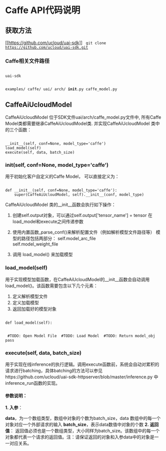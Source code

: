 

# Caffe API代码说明
## 获取方法
[[https://github.com/ucloud/uai-sdk]]
<code>
git clone https://github.com/ucloud/uai-sdk.git
</code>

### Caffe相关文件路径
<code>
uai-sdk

  examples/
    caffe/
  uai/
    arch/
      __init__.py
      caffe_model.py
</code>

## CaffeAiUcloudModel

CaffeAiUcloudModel 位于SDK文件uai/arch/caffe_model.py文件中, 所有Caffe Model类都需要继承CaffeAiUcloudModel类.
并实现CaffeAiUcloudModel 类中的三个函数：

<code>
__init__(self, conf=None, model_type='caffe')
load_model(self) 
execute(self, data, batch_size)
</code>

### __init__(self, conf=None, model_type='caffe') 

 用于初始化客户自定义的Caffe Model， 可以直接定义为：  

<code>
def __init__(self, conf=None, model_type='caffe'):
    super(CaffeAiUcloudModel, self).__init__(conf, model_type)
</code>

CaffeAiUcloudModel 类的\_\_init\_\_函数会执行如下操作：

 1. 创建self.output对象，可以通过self.output['tensor\_name'] = tensor 在load\_model和execute之间传递参数 

 2. 使用内置函数\_parse\_conf()来解析配置文件（例如解析模型文件路径等）
 模型的路径包括两部分： 
self.model\_arc\_file   
self.model\_weight\_file 
 3. 调用 load_model() 来加载模型

### load_model(self)
用于实现模型加载函数，在CaffeAiUcloudModel的\_\_init\_\_函数会自动调用load_model()。该函数需要包含以下几个元素：
1. 定义解析模型文件 
2. 定义加载模型  
3. 返回加载好的模型对象  

<code>
def load_model(self):

​    #TODO: Open Model File
​    #TODO: Load Model
​    #TODO: Return model_obj
​    pass
</code>

### execute(self, data, batch_size)

用于实现在线inference的执行逻辑。调用execute函数前，系统会自动对累积的请求进行batching，具体batching的方法可以参见https://github.com/ucloud/uai-sdk-httpserver/blob/master/inference.py 中inference_run函数的实现。  
#### 参数说明： 
**1. 入参**：

**data**，为一个数组类型，数组中对象的个数为batch\_size，data 数组中的每一个对象对应一个外部请求的输入
**batch\_size**，表示data数值中对象的个数
**2. 返回值**：
返回值必须也是一个数组类型，大小同样为batch\_size。该数组中的每一个对象都代表一个请求的返回值。注：请保证返回的对象和入参data中的对象是一一对应关系。

